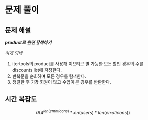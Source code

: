   # 문제 풀이

## 문제 해설

***product로 완전 탐색하기***

*이게 되네*

1. itertools의 product를 사용해 이모티콘 별 가능한 모든 할인 경우의 수를 discounts list에 저장한다.
2. 반복문을 순회하며 모든 경우를 탐색한다.
3. 정렬한 후 가장 회원이 많고 수입이 큰 경우를 반환한다.

## 시간 복잡도

$$O(4^{len(emoticons)}*len(users)*len(emoticons))$$

